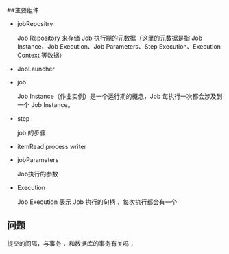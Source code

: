 ##主要组件
* jobRepositry
  
  Job Repository 来存储 Job 执行期的元数据（这里的元数据是指 Job Instance、Job Execution、Job Parameters、Step Execution、Execution Context 等数据）
  
* JobLauncher
    
    
* job

    Job Instance（作业实例）是一个运行期的概念，Job 每执行一次都会涉及到一个 Job Instance。

* step

    job 的步骤
    
* itemRead process writer
    
    
* jobParameters

    Job执行的参数
* Execution

    Job Execution 表示 Job 执行的句柄 ，每次执行都会有一个


## 问题
   提交的间隔，与事务 ，和数据库的事务有关吗 ，